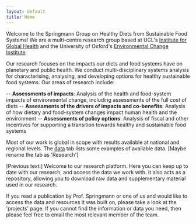 ```yaml
---
layout: default
title: Home
---
```


Welcome to the Springmann Group on Healthy Diets from Sustainable Food Systems! We are a multi-centre research group based at UCL's [Institute for Global Health](https://www.ucl.ac.uk/global-health/igh-centres-0) and the University of Oxford's [Environmental Change Institute](https://www.eci.ox.ac.uk/research/environment-health).

Our research focuses on the impacts our diets and food systems have on planetary and public health. We conduct multi-disciplinary systems analysis for characterising, analysing, and developing options for healthy sustainable food systems. Our areas of research include:

-- **Assessments of impacts**: Analysis of the health and food-system impacts of environmental change, including assessments of the full cost of diets
-- **Assessments of the drivers of impacts and co-benefits**: Analysis of how dietary and food-system changes impact human health and the environment
-- **Assessments of policy options**: Analysis of fiscal and other incentives for supporting a transition towards healthy and sustainable food systems

Most of our work is global in scope with results available at national and regional levels. The [data](https://scaleffi.github.io/webtest-marco-2/data.html) tab lists some examples of available data. [Maybe rename the tab as 'Research']


[Previous text:]
Welcome to our research platform. Here you can keep up to date with our research, and access the data we work with. It also acts as a repository, allowing you to download raw data and supplementary material used in our research.

If you read a publication by Prof. Springmann or one of us and would like to access the data and resources it was built on, please take a look at 
the 'projects' page. If you cannot find the information or data you need, then please feel free to email the most relevant member of the team.
